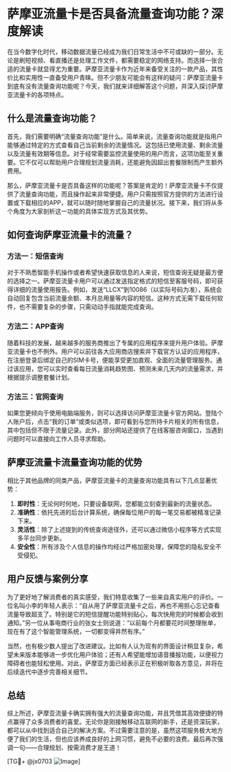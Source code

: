 # 萨摩亚流量卡是否具备流量查询功能？深度解读

在当今数字化时代，移动数据流量已经成为我们日常生活中不可或缺的一部分。无论是刷短视频、看直播还是处理工作文件，都需要稳定的网络支持。而选择一张合适的流量卡就显得尤为重要。萨摩亚流量卡作为近年来备受关注的一款产品，其性价比和实用性一直备受用户青睐。但不少朋友可能会有这样的疑问：萨摩亚流量卡到底有没有流量查询功能呢？今天，我们就来详细解答这个问题，并深入探讨萨摩亚流量卡的各项特点。

## 什么是流量查询功能？

首先，我们需要明确“流量查询功能”是什么。简单来说，流量查询功能就是指用户能够通过特定的方式查看自己当前剩余的流量情况。这包括已使用流量、剩余流量以及流量有效期等信息。对于经常需要监控流量使用的用户而言，这项功能至关重要。它不仅可以帮助用户合理规划流量消耗，还能避免因超出套餐限制而产生额外费用。

那么，萨摩亚流量卡是否具备这样的功能呢？答案是肯定的！萨摩亚流量卡不仅提供了流量查询功能，而且操作起来非常便捷。用户只需按照官方提供的方法进行设置或下载相应的APP，就可以随时随地掌握自己的流量状况。接下来，我们将从多个角度为大家剖析这一功能的具体实现方式及其优势。

## 如何查询萨摩亚流量卡的流量？

### 方法一：短信查询

对于不熟悉智能手机操作或者希望快速获取信息的人来说，短信查询无疑是最方便的选择之一。萨摩亚流量卡用户可以通过发送指定格式的短信至客服号码，即可获得详细的流量使用报告。例如，发送“LLCX”到10086（以实际号码为准），系统会自动回复包含当前流量余额、本月总用量等内容的短信。这种方式无需下载任何软件，也不需要复杂的步骤，只需动动手指就能完成查询。

### 方法二：APP查询

随着科技的发展，越来越多的服务商推出了专属的应用程序来提升用户体验。萨摩亚流量卡也不例外。用户可以前往各大应用商店搜索并下载官方认证的应用程序，在注册登录后绑定自己的SIM卡号，便能享受更加直观、全面的流量管理服务。通过该应用，您可以实时查看每日流量消耗趋势图、预测未来几天内的流量需求，并根据提示调整套餐计划。

### 方法三：官网查询

如果您更倾向于使用电脑端服务，则可以选择访问萨摩亚流量卡官方网站。登陆个人账户后，点击“我的订单”或类似选项，即可看到与您所持卡片相关的所有信息，其中包括但不限于流量记录。此外，部分网站还提供了在线客服咨询窗口，当遇到问题时可以直接向工作人员寻求帮助。

## 萨摩亚流量卡流量查询功能的优势

相比于其他品牌的同类产品，萨摩亚流量卡的流量查询功能具有以下几点显著优势：

1. **即时性**：无论何时何地，只要设备联网，您都能立刻查到最新的流量状态。
2. **准确性**：依托先进的后台计算系统，确保每位用户的每一笔交易都被精准记录下来。
3. **灵活性**：除了上述提到的传统查询途径外，还可以通过微信小程序等方式实现多平台同步更新。
4. **安全性**：所有涉及个人信息的操作均经过严格加密处理，保障您的隐私安全不受侵犯。

## 用户反馈与案例分享

为了更好地了解消费者的真实感受，我们特意收集了一些来自真实用户的评价。一位名叫小李的年轻人表示：“自从用了萨摩亚流量卡之后，再也不用担心忘记查看流量导致超支了。特别是它的短信提醒功能特别贴心，每次快用完的时候都会收到通知。”另一位从事电商行业的张女士则说道：“以前每个月都要花时间整理账单，现在有了这个智能管理系统，一切都变得井然有序。”

当然，也有极少数人提出了改进建议。比如有人认为现有的界面设计稍显复杂，希望未来版本能够进一步优化用户体验；还有人希望能增加语音播报功能，以便视力障碍者也能轻松使用。对此，萨摩亚方面已经表示正在积极听取各方意见，并将在后续迭代中逐步完善相关细节。

## 总结

综上所述，萨摩亚流量卡确实拥有强大的流量查询功能，并且凭借其高效便捷的特点赢得了众多消费者的喜爱。无论你是刚接触移动互联网的新手，还是资深玩家，都可以从中找到适合自己的解决方案。不过需要注意的是，虽然这项服务极大地方便了我们的生活，但也应该养成良好的上网习惯，避免不必要的浪费。最后再次强调一句——合理规划、按需消费才是王道！

[TG💪+ @jx0703 ![Image](https://github.com/user-attachments/assets/dbca1d08-cadb-493c-b0ec-ad6f7a83f270)]